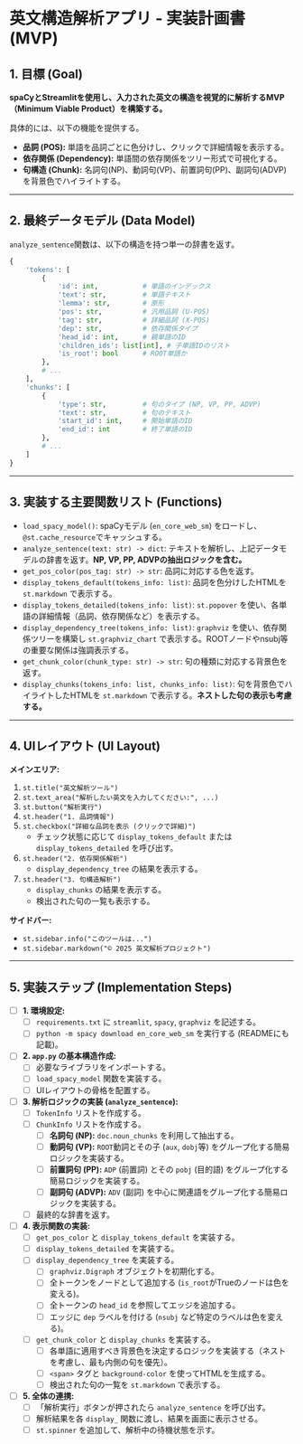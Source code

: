 # 英文構造解析アプリ - 実装計画書 (MVP)

## 1. 目標 (Goal)

**spaCyとStreamlitを使用し、入力された英文の構造を視覚的に解析するMVP（Minimum Viable Product）を構築する。**

具体的には、以下の機能を提供する。
- **品詞 (POS):** 単語を品詞ごとに色分けし、クリックで詳細情報を表示する。
- **依存関係 (Dependency):** 単語間の依存関係をツリー形式で可視化する。
- **句構造 (Chunk):** 名詞句(NP)、動詞句(VP)、前置詞句(PP)、副詞句(ADVP)を背景色でハイライトする。

---

## 2. 最終データモデル (Data Model)

`analyze_sentence`関数は、以下の構造を持つ単一の辞書を返す。

```python
{
    'tokens': [
        {
            'id': int,           # 単語のインデックス
            'text': str,         # 単語テキスト
            'lemma': str,        # 原形
            'pos': str,          # 汎用品詞 (U-POS)
            'tag': str,          # 詳細品詞 (X-POS)
            'dep': str,          # 依存関係タイプ
            'head_id': int,      # 親単語のID
            'children_ids': list[int], # 子単語IDのリスト
            'is_root': bool      # ROOT単語か
        },
        # ...
    ],
    'chunks': [
        {
            'type': str,         # 句のタイプ (NP, VP, PP, ADVP)
            'text': str,         # 句のテキスト
            'start_id': int,     # 開始単語のID
            'end_id': int        # 終了単語のID
        },
        # ...
    ]
}
```

---

## 3. 実装する主要関数リスト (Functions)

- `load_spacy_model()`: spaCyモデル (`en_core_web_sm`) をロードし、`@st.cache_resource`でキャッシュする。
- `analyze_sentence(text: str) -> dict`: テキストを解析し、上記データモデルの辞書を返す。**NP, VP, PP, ADVPの抽出ロジックを含む。**
- `get_pos_color(pos_tag: str) -> str`: 品詞に対応する色を返す。
- `display_tokens_default(tokens_info: list)`: 品詞を色分けしたHTMLを `st.markdown` で表示する。
- `display_tokens_detailed(tokens_info: list)`: `st.popover` を使い、各単語の詳細情報（品詞、依存関係など）を表示する。
- `display_dependency_tree(tokens_info: list)`: `graphviz` を使い、依存関係ツリーを構築し `st.graphviz_chart` で表示する。ROOTノードやnsubj等の重要な関係は強調表示する。
- `get_chunk_color(chunk_type: str) -> str`: 句の種類に対応する背景色を返す。
- `display_chunks(tokens_info: list, chunks_info: list)`: 句を背景色でハイライトしたHTMLを `st.markdown` で表示する。**ネストした句の表示も考慮する。**

---

## 4. UIレイアウト (UI Layout)

**メインエリア:**
1.  `st.title("英文解析ツール")`
2.  `st.text_area("解析したい英文を入力してください:", ...)`
3.  `st.button("解析実行")`
4.  `st.header("1. 品詞情報")`
5.  `st.checkbox("詳細な品詞を表示 (クリックで詳細)")`
    -   チェック状態に応じて `display_tokens_default` または `display_tokens_detailed` を呼び出す。
6.  `st.header("2. 依存関係解析")`
    -   `display_dependency_tree` の結果を表示する。
7.  `st.header("3. 句構造解析")`
    -   `display_chunks` の結果を表示する。
    -   検出された句の一覧も表示する。

**サイドバー:**
- `st.sidebar.info("このツールは...")`
- `st.sidebar.markdown("© 2025 英文解析プロジェクト")`

---

## 5. 実装ステップ (Implementation Steps)

- [ ] **1. 環境設定:**
    - [ ] `requirements.txt` に `streamlit`, `spacy`, `graphviz` を記述する。
    - [ ] `python -m spacy download en_core_web_sm` を実行する (READMEにも記載)。

- [ ] **2. `app.py` の基本構造作成:**
    - [ ] 必要なライブラリをインポートする。
    - [ ] `load_spacy_model` 関数を実装する。
    - [ ] UIレイアウトの骨格を配置する。

- [ ] **3. 解析ロジックの実装 (`analyze_sentence`):**
    - [ ] `TokenInfo` リストを作成する。
    - [ ] `ChunkInfo` リストを作成する。
        - [ ] **名詞句 (NP):** `doc.noun_chunks` を利用して抽出する。
        - [ ] **動詞句 (VP):** `ROOT`動詞とその子 (`aux`, `dobj`等) をグループ化する簡易ロジックを実装する。
        - [ ] **前置詞句 (PP):** `ADP` (前置詞) とその `pobj` (目的語) をグループ化する簡易ロジックを実装する。
        - [ ] **副詞句 (ADVP):** `ADV` (副詞) を中心に関連語をグループ化する簡易ロジックを実装する。
    - [ ] 最終的な辞書を返す。

- [ ] **4. 表示関数の実装:**
    - [ ] `get_pos_color` と `display_tokens_default` を実装する。
    - [ ] `display_tokens_detailed` を実装する。
    - [ ] `display_dependency_tree` を実装する。
        - [ ] `graphviz.Digraph` オブジェクトを初期化する。
        - [ ] 全トークンをノードとして追加する (`is_root`がTrueのノードは色を変える)。
        - [ ] 全トークンの `head_id` を参照してエッジを追加する。
        - [ ] エッジに `dep` ラベルを付ける (`nsubj` など特定のラベルは色を変える)。
    - [ ] `get_chunk_color` と `display_chunks` を実装する。
        - [ ] 各単語に適用すべき背景色を決定するロジックを実装する（ネストを考慮し、最も内側の句を優先）。
        - [ ] `<span>` タグと `background-color` を使ってHTMLを生成する。
        - [ ] 検出された句の一覧を `st.markdown` で表示する。

- [ ] **5. 全体の連携:**
    - [ ] 「解析実行」ボタンが押されたら `analyze_sentence` を呼び出す。
    - [ ] 解析結果を各 `display_` 関数に渡し、結果を画面に表示させる。
    - [ ] `st.spinner` を追加して、解析中の待機状態を示す。
